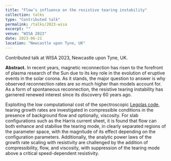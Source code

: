 ```yaml
---
title: "Flow’s influence on the resistive tearing instability"
collection: talks
type: "Contributed talk"
permalink: /talks/2023-wisa
excerpt: ""
venue: "WISA 2023"
date: 2023-06-21
location: "Newcastle upon Tyne, UK"
---
```


Contributed talk at WISA 2023, Newcastle upon Tyne, UK.

__Abstract.__ In recent years, magnetic reconnection has risen to the forefront of plasma research of the Sun due to its key role in the evolution of eruptive events in the solar corona. As it stands, the major question to answer is why observed reconnection rates are so much higher than models account for. As a form of spontaneous reconnection, the resistive tearing instability has garnered renewed interest since its discovery 60 years ago.

Exploiting the low computational cost of the spectroscopic [Legolas code](https://legolas.science), tearing growth rates are investigated in compressible conditions in the presence of background flow and optionally, viscosity. For slab configurations such as the Harris current sheet, it is found that flow can both enhance and stabilise the tearing mode, in clearly separated regions of the parameter space, with the magnitude of its effect depending on the configuration parameters. Additionally, the analytic power laws of the growth rate scaling with resistivity are challenged by the addition of compressibility, flow, and viscosity, with suppression of the tearing mode above a critical speed-dependent resistivity.
